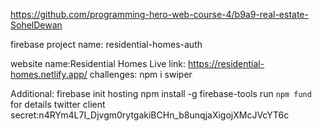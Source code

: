 https://github.com/programming-hero-web-course-4/b9a9-real-estate-SohelDewan

firebase project name: residential-homes-auth

website name:Residential Homes
Live link: https://residential-homes.netlify.app/
challenges: npm i swiper

Additional:
firebase init hosting 
npm install -g firebase-tools 
run `npm fund` for details
twitter client secret:n4RYm4L7I_Djvgm0rytgakiBCHn_b8unqjaXigojXMcJVcYT6c
